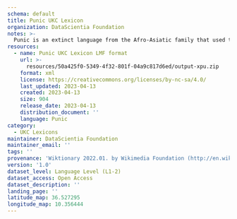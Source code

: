 ```yaml
---
schema: default
title: Punic UKC Lexicon
organization: DataScientia Foundation
notes: >-
  Punic is an extinct language from the Afro-Asiatic family that used to be spoken in Africa. The UKC Lexicon of Punic is represented as a lexico-semantic network. It consists of words, word senses, synsets, as well as sense-level and synset-level relationships
resources:
  - name: Punic UKC Lexicon LMF format
    url: >-
      resources/50a425f0-5349-4f32-801f-04a9c817d6ed/output-xpu.zip
    format: xml
    license: https://creativecommons.org/licenses/by-nc-sa/4.0/
    last_updated: 2023-04-13
    created: 2023-04-13
    size: 904
    release_date: 2023-04-13
    distribution_document: ''
    language: Punic
category:
  - UKC Lexicons
maintainer: DataScientia Foundation
maintainer_email: ''
tags: ''
provenance: 'Wiktionary 2022.01. by Wikimedia Foundation (http://en.wiktionary.org); Princeton WordNet 2.1 by Princeton University (https://wordnet.princeton.edu)'
version: '1.0'
dataset_level: Language Level (L1-2)
dataset_access: Open Access
dataset_description: ''
landing_page: ''
latitude_map: 36.527295
longitude_map: 10.356444
---
```

